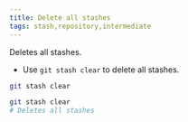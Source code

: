 ```yaml
---
title: Delete all stashes
tags: stash,repository,intermediate
---
```


Deletes all stashes.

- Use `git stash clear` to delete all stashes.

```sh
git stash clear
```

```sh
git stash clear
# Deletes all stashes
```
